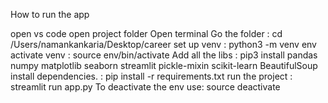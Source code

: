 How to run the app


open vs code
open project folder
Open terminal
Go the folder : cd /Users/namankankaria/Desktop/career
set up venv : python3 -m venv env
activate venv : source env/bin/activate
Add all the libs : pip3 install pandas numpy matplotlib seaborn streamlit pickle-mixin scikit-learn BeautifulSoup
install dependencies. : pip install -r requirements.txt
run the project : streamlit run app.py
To deactivate the env use: source deactivate
